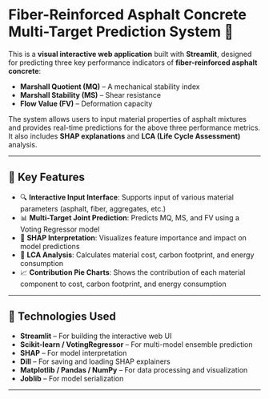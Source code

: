 # Fiber-Reinforced Asphalt Concrete Multi-Target Prediction System 🚧

This is a **visual interactive web application** built with **Streamlit**, designed for predicting three key performance
indicators of **fiber-reinforced asphalt concrete**:

- **Marshall Quotient (MQ)** – A mechanical stability index
- **Marshall Stability (MS)** – Shear resistance
- **Flow Value (FV)** – Deformation capacity

The system allows users to input material properties of asphalt mixtures and provides real-time predictions for the
above three performance metrics. It also includes **SHAP explanations** and **LCA (Life Cycle Assessment)** analysis.

---

## 📌 Key Features

- 🔍 **Interactive Input Interface**: Supports input of various material parameters (asphalt, fiber, aggregates, etc.)
- 📊 **Multi-Target Joint Prediction**: Predicts MQ, MS, and FV using a Voting Regressor model
- 🧠 **SHAP Interpretation**: Visualizes feature importance and impact on model predictions
- 🌱 **LCA Analysis**: Calculates material cost, carbon footprint, and energy consumption
- 📈 **Contribution Pie Charts**: Shows the contribution of each material component to cost, carbon footprint, and energy
  consumption

---

## 🧰 Technologies Used

- **Streamlit** – For building the interactive web UI
- **Scikit-learn / VotingRegressor** – For multi-model ensemble prediction
- **SHAP** – For model interpretation
- **Dill** – For saving and loading SHAP explainers
- **Matplotlib / Pandas / NumPy** – For data processing and visualization
- **Joblib** – For model serialization

---

